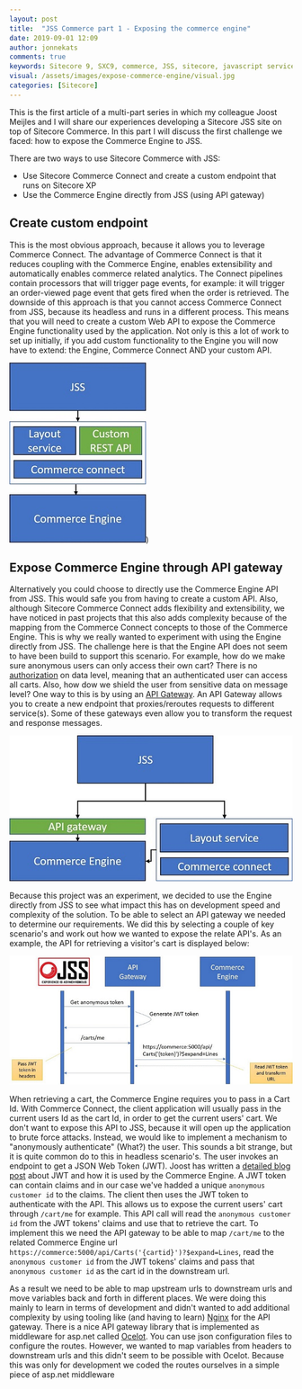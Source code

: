 ```yaml
---
layout: post
title:  "JSS Commerce part 1 - Exposing the commerce engine"
date: 2019-09-01 12:09
author: jonnekats
comments: true
keywords: Sitecore 9, SXC9, commerce, JSS, sitecore, javascript services
visual: /assets/images/expose-commerce-engine/visual.jpg 
categories: [Sitecore]
---
```

This is the first article of a multi-part series in which my colleague Joost Meijles and I will share our experiences developing a Sitecore JSS site on top of Sitecore Commerce. In this part I will discuss the first challenge we faced: how to expose the Commerce Engine to JSS.

There are two ways to use Sitecore Commerce with JSS:

 - Use Sitecore Commerce Connect and create a custom endpoint that runs on Sitecore XP
 - Use the Commerce Engine directly from JSS (using API gateway)

## Create custom endpoint
This is the most obvious approach, because it allows you to leverage Commerce Connect. The advantage of Commerce Connect is that it reduces coupling with the Commerce Engine, enables extensibility and automatically enables commerce related analytics. The Connect pipelines contain processors that will trigger page events, for example: it will trigger an order-viewed page event that gets fired when the order is retrieved. The downside of this approach is that you cannot access Commerce Connect from JSS, because its headless and runs in a different process. This means that you will need to create a custom Web API to expose the Commerce Engine functionality used by the application. Not only is this a lot of work to set up initially, if you add custom functionality to the Engine you will now have to extend: the Engine, Commerce Connect AND your custom API.

![Expose using Commerce Connect and custom endpoint](/assets/images/expose-commerce-engine/commerceconnect.jpg))


## Expose Commerce Engine through API gateway
Alternatively you could choose to directly use the Commerce Engine API from JSS. This would safe you from having to create a custom API. Also, although Sitecore Commerce Connect adds flexibility and extensibility, we have noticed in past projects that this also adds complexity because of the mapping from the Commerce Connect concepts to those of the Commerce Engine. This is why we really wanted to experiment with using the Engine directly from JSS. The challenge here is that the Engine API does not seem to have been build to support this scenario. For example, how do we make sure anonymous users can only access their own cart? There is no [authorization](../sitecore-commerce-security-explained) on data level, meaning that an authenticated user can access all carts. Also, how dow we shield the user from  sensitive data on message level? One way to this is by using an [API Gateway](https://microservices.io/patterns/apigateway.html). An API Gateway allows you to create a new endpoint that proxies/reroutes requests to different service(s). Some of these gateways even allow you to transform the request and response messages.

![Expose through API gateway](/assets/images/expose-commerce-engine/directly.jpg)

Because this project was an experiment, we decided to use the Engine directly from JSS to see what impact this has on development speed and complexity of the solution. To be able to select an API gateway we needed to determine our requirements. We did this by selecting a couple of key scenario's and work out how we wanted to expose the relate API's. As an example, the API for retrieving a visitor's cart is displayed below: 

![Cart flow](/assets/images/expose-commerce-engine/cartflow.jpg)
 
When retrieving a cart, the Commerce Engine requires you to pass in a Cart Id. With Commerce Connect, the client application will usually pass in the current users Id as the cart Id, in order to get the current users' cart. We don't want to expose this API to JSS, because it will open up the application to brute force attacks. Instead, we would like to implement a mechanism to "anonymously authenticate" (What?) the user. This sounds a bit strange, but it is quite common do to this in headless scenario's. The user invokes an endpoint to get a JSON Web Token (JWT). Joost has written a [detailed blog post](https://joost.meijles.com/xc9-jwt/) about JWT and how it is used by the Commerce Engine. A JWT token can contain claims and in our case we've hadded a unique `anonymous customer id` to the claims. The client then uses the JWT token to authenticate with the API. This allows us to expose the current users' cart through `/cart/me` for example. This API call will read the `anonymous customer id` from the JWT tokens' claims and use that to retrieve the cart. To implement this we need the API gateway to be able to map `/cart/me` to the related Commerce Engine url `https://commerce:5000/api/Carts('{cartid}')?$expand=Lines`, read the `anonymous customer id` from the JWT tokens' claims and pass that `anonymous customer id` as the cart id in the downstream url.

As a result we need to be able to map upstream urls to downstream urls and move variables back and forth in different places. We were doing this mainly to learn in terms of development and didn't wanted to add additional complexity by using tooling like (and having to learn) [Nginx](https://www.nginx.com/) for the API gateway. There is a nice API gateway library that is implemented as middleware for asp.net called [Ocelot](https://github.com/ThreeMammals/Ocelot). You can use json configuration files to configure the routes. However, we wanted to map variables from headers to downstream urls and this didn't seem to be possible with Ocelot. Because this was only for development we coded the routes ourselves in a simple piece of asp.net middleware 